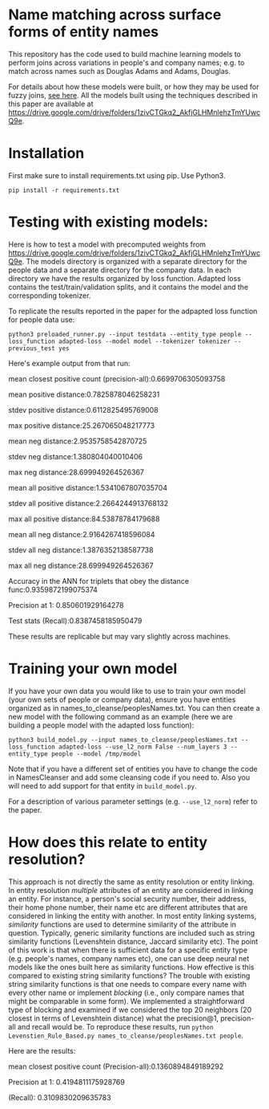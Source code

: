 # Name matching across surface forms of entity names

This repository has the code used to build machine learning models to perform joins across variations in people's and company names; e.g. to match across names such as <it>Douglas Adams</it> and <it>Adams, Douglas</it>.

For details about how these models were built, or how they may be used for fuzzy joins, [see here](https://arxiv.org/abs/1809.01604).  All the models built using the techniques described in this paper are available at https://drive.google.com/drive/folders/1zivCTGkq2_AkfjGLHMnlehzTmYUwcQ9e.

# Installation
First make sure to install requirements.txt using pip.  Use Python3.

`pip install -r requirements.txt`

# Testing with existing models:

Here is how to test a model with precomputed weights from https://drive.google.com/drive/folders/1zivCTGkq2_AkfjGLHMnlehzTmYUwcQ9e.  The models directory is organized with a separate directory for the people data and a separate directory for the company data.  In each directory we have the results organized by loss function.  Adapted loss contains the test/train/validation splits, and it contains the model and the corresponding tokenizer.  

To replicate the results reported in the paper for the adpapted loss function for people data use:

`python3 preloaded_runner.py --input testdata --entity_type people --loss_function adapted-loss --model model --tokenizer tokenizer --previous_test yes`


Here's example output from that run:

mean closest positive count (precision-all):0.6699706305093758

mean positive distance:0.7825878046258231

stdev positive distance:0.6112825495769008

max positive distance:25.267065048217773

mean neg distance:2.9535758542870725

stdev neg distance:1.380804040010406

max neg distance:28.699949264526367

mean all positive distance:1.5341067807035704

stdev all positive distance:2.2664244913768132

max all positive distance:84.53878784179688

mean all neg distance:2.9164267418596084

stdev all neg distance:1.3876352138587738

max all neg distance:28.699949264526367

Accuracy in the ANN for triplets that obey the distance func:0.9359872199075374

Precision at 1: 0.850601929164278

Test stats (Recall):0.8387458185950479

These results are replicable but may vary slightly across machines.

# Training your own model
If you have your own data you would like to use to train your own model (your own sets of people or company data), ensure you have entities organized as in names_to_cleanse/peoplesNames.txt.  You can then create a new model with the following command as an example (here we are building a people model with the adapted loss function):

`python3 build_model.py --input names_to_cleanse/peoplesNames.txt --loss_function adapted-loss --use_l2_norm False --num_layers 3 --entity_type people --model /tmp/model`

Note that if you have a different set of entities you have to change the code in NamesCleanser and add some cleansing code if you need to.  Also you will need to add support for that entity in `build_model.py`.

For a description of various parameter settings (e.g. `--use_l2_norm`) refer to the paper.  

# How does this relate to entity resolution?
This approach is not directly the same as entity resolution or entity linking.  In entity resolution *multiple* attributes of an entity are considered in linking an entity.  For instance, a person's social security number, their address, their home phone number, their name etc are different attributes that are considered in linking the entity with another.  In most entity linking systems, *similarity* functions are used to determine similarity of the attribute in question.  Typically, generic similarity functions are included such as string similarity functions (Levenshtein distance, Jaccard similarity etc).  The point of this work is that when there is sufficient data for a specific entity type (e.g. people's names, company names etc), one can use deep neural net models like the ones built here as similarity functions.  How effective is this compared to existing string similarity functions?  The trouble with existing string similarity functions is that one needs to compare every name with every other name or implement *blocking* (i.e., only compare names that might be comparable in some form).  We implemented a straightforward type of blocking and examined if we considered the top 20 neighbors (20 closest in terms of Levenshtein distance) what the precision@1, precision-all and recall would be.  To reproduce these results, run `python Levenstien_Rule_Based.py names_to_cleanse/peoplesNames.txt people`.

Here are the results:

mean closest positive count (Precision-all):0.1360894849189292 

Precision at 1: 0.4194811175928769 

(Recall): 0.3109830209635783
